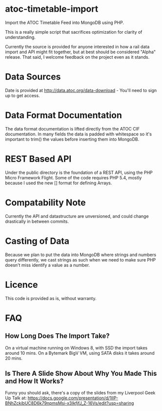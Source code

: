 atoc-timetable-import
=====================

Import the ATOC Timetable Feed into MongoDB using PHP.

This is a really simple script that sacrifices optimization for clarity of understanding.

Currently the source is provided for anyone interested in how a rail data import and API might fit together, but at best should be considered "Alpha" release. That said, I welcome feedback on the project even as it stands.


Data Sources
============
Date is provided at http://data.atoc.org/data-download - You'll need to sign up to get access.

Data Format Documentation
=========================
The data format documentation is lifted directly from the ATOC CIF documentation.
In many fields the data is padded with whitespace so it's important to trim() the values before inserting them into MongoDB.


REST Based API
==============
Under the public directory is the foundation of a REST API, using the PHP Micro Framework Flight. 
Some of the code requires PHP 5.4, mostly because I used the new [] format for defining Arrays.

Compatability Note
==================
Currently the API and datastructure are unversioned, and could change drastically in between commits. 


Casting of Data
===============
Because we plan to put the data into MongoDB where strings and numbers query differently, we cast strings as such when we need to make sure PHP doesn't miss identify a value as a number.

Licence
=======
This code is provided as is, without warranty.

FAQ
===
How Long Does The Import Take?
------------------------------
On a virtual machine running on Windows 8, with SSD the import takes around 10 mins. On a Bytemark BigV VM, using SATA disks it takes around 20 mins.

Is There A Slide Show About Why You Made This and How It Works?
---------------------------------------------------------------
Funny you should ask, there's a copy of the slides from my Liverpool Geek Up Talk at: https://docs.google.com/presentation/d/1IlP-BNhZckibUC8D6k79npmsMsi-x3IkfjfJ_Z-16Vs/edit?usp=sharing
